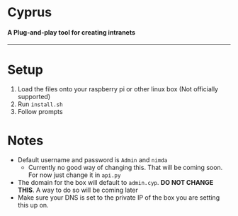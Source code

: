# Cyprus

#### A Plug-and-play tool for creating intranets

---

# Setup

1. Load the files onto your raspberry pi or other linux box (Not officially supported)
2. Run `install.sh`
3. Follow prompts



# Notes

* Default username and password is `Admin` and `nimda`
  * Currently no good way of changing this. That will be coming soon. For now just change it in `api.py`
* The domain for the box will default to `admin.cyp`. **DO NOT CHANGE THIS**. A way to do so will be coming later
* Make sure your DNS is set to the private IP of the box you are setting this up on.